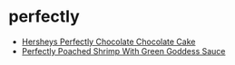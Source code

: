 # perfectly

 * [Hersheys Perfectly Chocolate Chocolate Cake](index/h/hersheys-perfectly-chocolate-chocolate-cake.json)
 * [Perfectly Poached Shrimp With Green Goddess Sauce](index/p/perfectly-poached-shrimp-with-green-goddess-sauce-108224.json)
